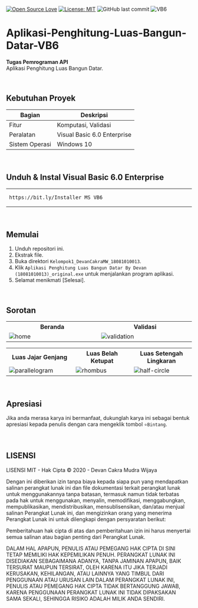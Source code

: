 [![Open Source Love](https://badges.frapsoft.com/os/v1/open-source.svg?style=flat)](https://github.com/ellerbrock/open-source-badges/)
[![License: MIT](https://img.shields.io/badge/License-MIT-blue.svg?logo=github&color=%23F7DF1E)](https://opensource.org/licenses/MIT)
![GitHub last commit](https://img.shields.io/github/last-commit/devancakra/Aplikasi-Penghitung-Luas-Bangun-Datar-VB6)
![VB6](https://img.shields.io/badge/Visual%20Basic%206-%2340099C.svg?&style=flat&logo=visualbasic&logoColor=white)

# Aplikasi-Penghitung-Luas-Bangun-Datar-VB6
<strong>Tugas Pemrograman API</strong><br>
Aplikasi Penghitung Luas Bangun Datar.

<br>

## Kebutuhan Proyek
| Bagian | Deskripsi |
| --- | --- |
| Fitur | Komputasi, Validasi |
| Peralatan | Visual Basic 6.0 Enterprise |
| Sistem Operasi | Windows 10 |

<br>

## Unduh & Instal Visual Basic 6.0 Enterprise
<table><tr><td width="840">
  
```
https://bit.ly/Installer_MS_VB6
```

</td></tr></table>

<br>

## Memulai
1. Unduh repositori ini.<br>
2. Ekstrak file.<br>
3. Buka direktori ``` Kelompok1_DevanCakraMW_18081010013 ```.<br>
4. Klik ``` Aplikasi Penghitung Luas Bangun Datar By Devan (18081010013)_original.exe ``` untuk menjalankan program aplikasi.<br>
5. Selamat menikmati [Selesai].

<br>

## Sorotan
<table>
<tr>
<th width="420">Beranda</th>
<th width="420">Validasi</th>
</tr>
<tr>
<td><img src="https://github.com/devancakra/Aplikasi-Penghitung-Luas-Bangun-Datar-VB6/assets/54527592/d257c31e-a070-4c11-8b27-22e864f30dd8" alt="home"></td>
<td><img src="https://github.com/devancakra/Aplikasi-Penghitung-Luas-Bangun-Datar-VB6/assets/54527592/7cd25fe3-f2f2-40be-8985-e795e04e959d" alt="validation"></td>
</tr>
</table>
<table>
<tr>
<th width="280">Luas Jajar Genjang</th>
<th width="280">Luas Belah Ketupat</th>
<th width="280">Luas Setengah Lingkaran</th>
</tr>
<tr>
<td><img src="https://github.com/devancakra/Aplikasi-Penghitung-Luas-Bangun-Datar-VB6/assets/54527592/82e904bb-309c-4d68-b17f-d7d260ce2f93" alt="parallelogram"></td>
<td><img src="https://github.com/devancakra/Aplikasi-Penghitung-Luas-Bangun-Datar-VB6/assets/54527592/a3f2aac0-b2e9-4cb3-9981-aa6ecb5f1086" alt="rhombus"></td>
<td><img src="https://github.com/devancakra/Aplikasi-Penghitung-Luas-Bangun-Datar-VB6/assets/54527592/15af89db-ab31-484d-978a-f8458bd88c35" alt="half-circle"></td>
</tr>
</table>

<br>

## Apresiasi
Jika anda merasa karya ini bermanfaat, dukunglah karya ini sebagai bentuk apresiasi kepada penulis dengan cara mengeklik tombol ``` ⭐Bintang ```.

<br>

## LISENSI 
LISENSI MIT - Hak Cipta © 2020 - Devan Cakra Mudra Wijaya

Dengan ini diberikan izin tanpa biaya kepada siapa pun yang mendapatkan salinan perangkat lunak ini dan file dokumentasi terkait perangkat lunak untuk menggunakannya tanpa batasan, termasuk namun tidak terbatas pada hak untuk menggunakan, menyalin, memodifikasi, menggabungkan, mempublikasikan, mendistribusikan, mensublisensikan, dan/atau menjual salinan Perangkat Lunak ini, dan mengizinkan orang yang menerima Perangkat Lunak ini untuk dilengkapi dengan persyaratan berikut:

Pemberitahuan hak cipta di atas dan pemberitahuan izin ini harus menyertai semua salinan atau bagian penting dari Perangkat Lunak.

DALAM HAL APAPUN, PENULIS ATAU PEMEGANG HAK CIPTA DI SINI TETAP MEMILIKI HAK KEPEMILIKAN PENUH. PERANGKAT LUNAK INI DISEDIAKAN SEBAGAIMANA ADANYA, TANPA JAMINAN APAPUN, BAIK TERSURAT MAUPUN TERSIRAT, OLEH KARENA ITU JIKA TERJADI KERUSAKAN, KEHILANGAN, ATAU LAINNYA YANG TIMBUL DARI PENGGUNAAN ATAU URUSAN LAIN DALAM PERANGKAT LUNAK INI, PENULIS ATAU PEMEGANG HAK CIPTA TIDAK BERTANGGUNG JAWAB, KARENA PENGGUNAAN PERANGKAT LUNAK INI TIDAK DIPAKSAKAN SAMA SEKALI, SEHINGGA RISIKO ADALAH MILIK ANDA SENDIRI.
